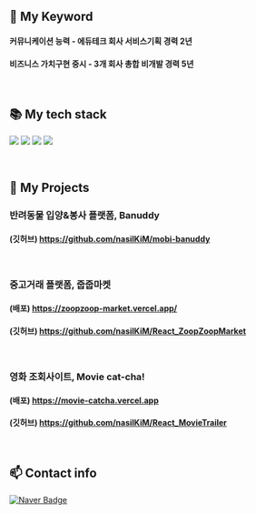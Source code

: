 
## 💚 My Keyword 

<h4> 커뮤니케이션 능력 - 에듀테크 회사 서비스기획 경력 2년 </h4>
<h4> 비즈니스 가치구현 중시 - 3개 회사 총합 비개발 경력 5년 </h4>

<br/>

##  📚 My tech stack 

<img src="https://img.shields.io/badge/Javascript-F7DF1D?style=flat-square&logo=javascript&logoColor=white"/></a>
<img src="https://img.shields.io/badge/React-20232a?style=flat-square&logo=React&logoColor=#5bccea"/></a>
<img src="https://img.shields.io/badge/Typescript-3178C6?style=flat-square&logo=Typescript&logoColor=white"/></a>
<img src="https://img.shields.io/badge/Next-black?style=flat-square&logo=next.js&logoColor=white"/></a>

<br/>

## 🐲 My Projects 

### 반려동물 입양&봉사 플랫폼, Banuddy
#### (깃허브) https://github.com/nasilKiM/mobi-banuddy

<br>

### 중고거래 플랫폼, 줍줍마켓
#### (배포) https://zoopzoop-market.vercel.app/
#### (깃허브) https://github.com/nasilKiM/React_ZoopZoopMarket

<br>

### 영화 조회사이트, Movie cat-cha!
#### (배포) https://movie-catcha.vercel.app
#### (깃허브) https://github.com/nasilKiM/React_MovieTrailer

<br>

## 📫 Contact info

[![Naver Badge](https://img.shields.io/badge/Naver-03C75A?style=flat-square&logo=Naver&logoColor=white&link=mailto:nasikun@naver.com)](mailto:nasikun@naver.com)

